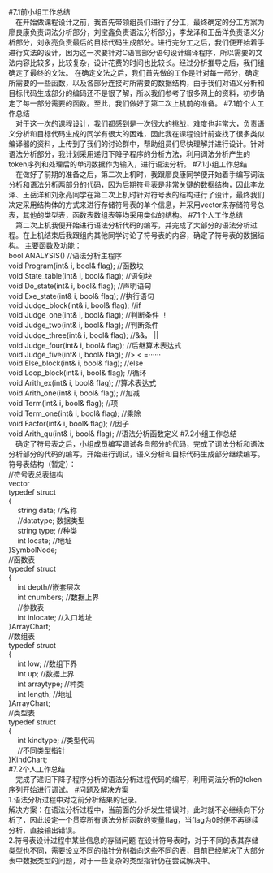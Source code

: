 #7.1前小组工作总结  
 &emsp;在开始做课程设计之前，我首先带领组员们进行了分工，最终确定的分工方案为廖良康负责词法分析部分，刘宝鑫负责语法分析部分，李龙泽和王岳洋负责语义分析部分，刘永亮负责最后的目标代码生成部分。进行完分工之后，我们便开始着手进行文法的设计，因为这一次要针对C语言部分语句设计编译程序，所以需要的文法内容比较多，比较复杂，设计花费的时间也比较长。经过分析推导之后，我们组确定了最终的文法。
在确定文法之后，我们首先做的工作是针对每一部分，确定所需要的一些函数，以及各部分连接时所需要的数据结构，由于我们对语义分析和目标代码生成部分的编码还不是很了解，所以我们参考了很多网上的资料，初步确定了每一部分需要的函数。至此，我们做好了第二次上机前的准备。
#7.1前个人工作总结  
&emsp;对于这一次的课程设计，我们都感到是一次很大的挑战，难度也非常大，负责语义分析和目标代码生成的同学有很大的困难，因此我在课程设计前查找了很多类似编译器的资料，上传到了我们的讨论群中，帮助组员们尽快理解并进行设计。针对语法分析部分，我计划采用递归下降子程序的分析方法，利用词法分析产生的token序列和处理后的单词数据作为输入，进行语法分析。
#7.1小组工作总结  
&emsp;在做好了前期的准备之后，第二次上机时，我跟廖良康同学便开始着手编写词法分析和语法分析两部分的代码，因为后期符号表是非常关键的数据结构，因此李龙泽、王岳洋和刘永亮同学在第二次上机时针对符号表的结构进行了设计，最终我们决定采用结构体的方式来进行存储符号表的单个信息，并采用vector来存储符号总表，其他的类型表，函数表数组表等均采用类似的结构。
#7.1个人工作总结  
&emsp;第二次上机我便开始进行语法分析代码的编写，并完成了大部分的语法分析过程。在上机结束后我跟组内其他同学讨论了符号表的内容，确定了符号表的数据结构。
主要函数及功能：  
bool ANALYSIS() //语法分析主程序  
void Program(int& i, bool& flag);  //函数块   
void State_table(int& i, bool& flag);  //语句块   
void Do_state(int& i, bool& flag);   //声明语句   
void Exe_state(int& i, bool& flag);   //执行语句   
void Judge_block(int& i, bool& flag);   //if   
void Judge_one(int& i, bool& flag);     //判断条件 ！   
void Judge_two(int& i, bool& flag);     //判断条件   
void Judge_three(int& i, bool& flag);     //&&， ||   
void Judge_four(int& i, bool& flag);      //后继算术表达式   
void Judge_five(int& i, bool& flag);        //> < =······   
void Else_block(int& i, bool& flag);   //else  
void Loop_block(int& i, bool& flag);    //循环   
void Arith_ex(int& i, bool& flag);       //算术表达式   
void Arith_one(int& i, bool& flag);       //加减   
void Term(int& i, bool& flag);               //项   
void Term_one(int& i, bool& flag);  //乘除   
void Factor(int& i, bool& flag);    //因子   
void Arith_qu(int& i, bool& flag); //语法分析函数定义
#7.2小组工作总结  
&emsp;确定了符号表之后，小组成员编写调试各自部分的代码，完成了词法分析和语法分析部分的代码的编写，开始进行调试，语义分析和目标代码生成部分继续编写。  
符号表结构（暂定）：  
//符号表总表结构  
vector  
typedef struct  
{  
&emsp;		string data;  //名称  
&emsp;		//datatype;  数据类型  
&emsp;		string type; //种类  
&emsp;		int locate;   //地址  
}SymbolNode;  
//函数表  
typedef struct  
{  
&emsp;		int depth//嵌套层次  
&emsp;		int cnumbers;  //数据上界  
&emsp;		//参数表  
&emsp;		int inlocate;   //入口地址  
}ArrayChart;  
//数组表  
typedef struct  
{  
&emsp;		int low;  //数组下界  
&emsp;		int up;  //数据上界  
&emsp;		int arraytype; //种类  
&emsp;		int length;   //地址  
}ArrayChart;  
//类型表  
typedef struct  
{  
&emsp;		int kindtype;  //类型代码  
&emsp;		//不同类型指针  
}KindChart;  
#7.2个人工作总结  
&emsp;完成了递归下降子程序分析的语法分析过程代码的编写，利用词法分析的token序列开始进行调试。
#问题及解决方案  
1.语法分析过程中对之前分析结果的记录。  
解决方案：在语法分析过程中，当前面的分析发生错误时，此时就不必继续向下分析了，因此设定一个贯穿所有语法分析函数的变量flag，当flag为0时便不再继续分析，直接输出错误。  
2.符号表设计过程中某些信息的存储问题
在设计符号表时，对于不同的表其存储类型也不同，需要设立不同的指针分别指向这些不同的表，目前已经解决了大部分表中数据类型的问题，对于一些复杂的类型指针仍在尝试解决中。